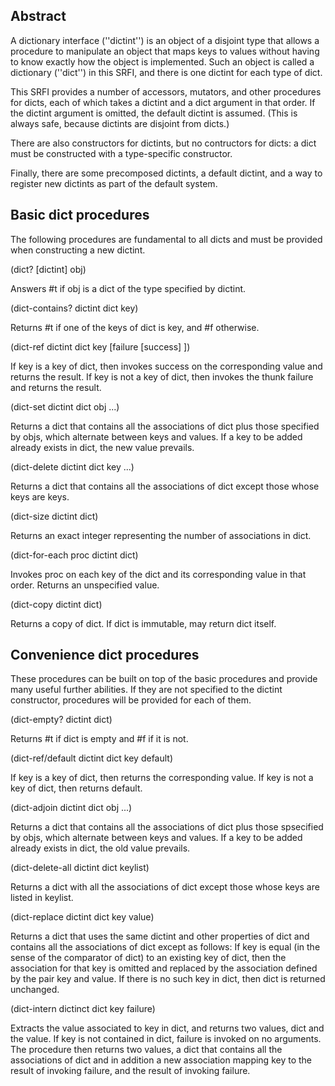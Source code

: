## Abstract

A dictionary interface (''dictint'') is an object of a disjoint type that allows
a procedure to manipulate an object that maps keys to values
without having to know exactly how the object is implemented.
Such an object is called a dictionary (''dict'') in this SRFI,
and there is one dictint for each type of dict.

This SRFI provides
a number of accessors, mutators, and other procedures for dicts,
each of which takes a dictint and a dict argument in that order.
If the dictint argument is omitted, the default dictint is assumed.
(This is always safe, because dictints are disjoint from dicts.)

There are also constructors for dictints,
but no contructors for dicts: a dict must be constructed with
a type-specific constructor.

Finally, there are some precomposed dictints, a default dictint,
and a way to register new dictints as part of the default system.

## Basic dict procedures

The following procedures are fundamental to all dicts
and must be provided when constructing a new dictint.

(dict? [dictint] obj)

Answers #t if obj is a dict of the type specified by dictint.

(dict-contains? dictint dict key)

Returns #t if one of the keys of dict is key, and #f otherwise.

(dict-ref dictint dict key [failure [success] ])

If key is a key of dict, then invokes success on the corresponding value
and returns the result.
If key is not a key of dict, then invokes the thunk failure and
returns the result.

(dict-set dictint dict obj ...)

Returns a dict that contains all the associations of dict
plus those specified by objs, which alternate between keys and values.
If a key to be added already exists in dict, the new value prevails.

(dict-delete dictint dict key ...)

Returns a dict that contains all the associations of dict except those
whose keys are keys.

(dict-size dictint dict)

Returns an exact integer representing the number of associations in dict.

(dict-for-each proc dictint dict)

Invokes proc on each key of the dict and its corresponding value in that order.
Returns an unspecified value.

(dict-copy dictint dict)

Returns a copy of dict.  If dict is immutable, may return dict itself.

## Convenience dict procedures

These procedures can be built on top of the basic procedures
and provide many useful further abilities.  If they are not
specified to the dictint constructor, procedures will be provided
for each of them.

(dict-empty? dictint dict)

Returns #t if dict is empty and #f if it is not.

(dict-ref/default dictint dict key default)

If key is a key of dict, then returns the corresponding value.
If key is not a key of dict, then returns default.

(dict-adjoin dictint dict obj ...)

Returns a dict that contains all the associations of dict
plus those spsecified by objs, which alternate between keys and values.
If a key to be added already exists in dict, the old value prevails.

(dict-delete-all dictint dict keylist)

Returns a dict with all the associations of dict except those whose
keys are listed in keylist.

(dict-replace dictint dict key value)

Returns a dict that uses the same dictint and other properties of dict
and contains all the associations of dict except as follows:
If key is equal (in the sense of the comparator of dict) to an existing key of dict,
then the association for that key is omitted and replaced by the association
defined by the pair key and value. If there is no such key in dict,
then dict is returned unchanged.

(dict-intern dictinct dict key failure)

Extracts the value associated to key in dict, and returns two values, dict and the value.
If key is not contained in dict, failure is invoked on no arguments.
The procedure then returns two values, a dict that contains all the associations of dict
and in addition a new association mapping key to the result of invoking failure, 
and the result of invoking failure.




